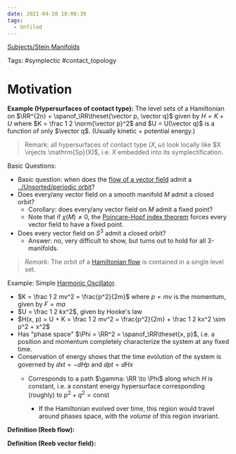 ```yaml
---
date: 2021-04-28 18:08:39
tags: 
  - Unfiled
---
```


[Subjects/Stein Manifolds](../Subjects/Stein%20Manifolds.md)

Tags: #symplectic #contact_topology 

# Motivation

**Example (Hypersurfaces of contact type):**
The level sets of a Hamiltonian on $\RR^{2n} = \spanof_\RR\theset{\vector p, \vector q}$  given by $H  = K + U$ where $K = \frac 1 2 \norm{\vector p}^2$ and $U = U(\vector q)$ is a function of only $\vector q$.
(Usually kinetic + potential energy.)

> Remark: all hypersurfaces of contact type $(X, \omega)$ look locally like $X \injects \mathrm{Sp}(X)$, i.e. $X$ embedded into its symplectification.


Basic Questions: 

- Basic question: when does the  [flow of a vector field](../Unsorted/flow.md) admit a [../Unsorted/periodic orbit](../Unsorted/periodic%20orbit.md)?
- Does every/any vector field on a smooth manifold $M$ admit a closed orbit?
  - Corollary: does every/any vector field on $M$ admit a fixed point?
  - Note that if $\chi(M) \neq 0$, the [Poincare-Hopf index theorem](Poincare-Hopf%20index%20theorem) forces every vector field to have a fixed point.
- Does every vector field on $S^3$ admit a closed orbit?
  - Answer: no, very difficult to show, but turns out to hold for all 3-manifolds.

> *Remark*:
> The orbit of a [Hamiltonian flow](Hamiltonian%20flow) is contained in a single level set.


Example: Simple [Harmonic Oscillator](Harmonic%20Oscillator).




- $K = \frac 1 2 mv^2 = \frac{p^2}{2m}$ where $p=mv$ is the momentum, given by $F = ma$
- $U = \frac 1 2 kx^2$, given by Hooke's law
- $H(x, p) = U + K = \frac 1 2 mv^2 = \frac{p^2}{2m} + \frac 1 2 kx^2 \sim p^2 + x^2$
- Has "phase space" $\Phi = \RR^2 = \spanof_\RR\theset{x, p}$, i.e. a position and momentum completely characterize the system at any fixed time.
- Conservation of energy shows that the time evolution of the system is governed by $\dd{x}{t} = -\dd{H}{p}$ and $\dd{p}{t} = \dd{H}{x}$
  - Corresponds to a path $\gamma: \RR \to \Phi$ along which $H$ is constant, i.e. a constant energy hypersurface corresponding (roughly) to $p^2 + q^2 = \mathrm{const}$



	- If the Hamiltonian evolved over time, this region would travel around phases space, with the *volume* of this region invariant.

**Definition (Reeb flow):**

**Definition (Reeb vector field):**
